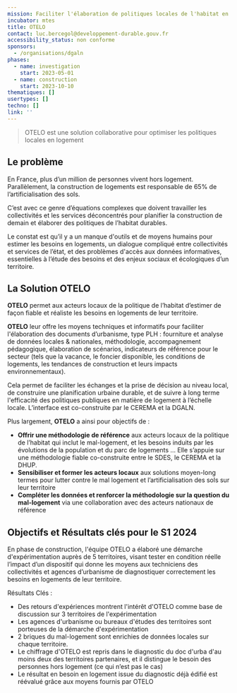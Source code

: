 ```yaml
---
mission: Faciliter l'élaboration de politiques locales de l'habitat en fournissant un outil performant et collaboratif permettant l’intégration des besoins en logements, et le suivi de l'efficacité des politiques en matière de logement.
incubator: mtes
title: OTELO
contact: luc.bercegol@developpement-durable.gouv.fr
accessibility_status: non conforme
sponsors:
  - /organisations/dgaln
phases:
  - name: investigation
    start: 2023-05-01
  - name: construction
    start: 2023-10-10
thematiques: []
usertypes: []
techno: []
link: ''
---
```

> OTELO est une solution collaborative pour optimiser les politiques locales en logement

## Le problème

En France, plus d’un million de personnes vivent hors logement. Parallèlement, la construction de logements est responsable de 65% de l’artificialisation des sols. 

C’est avec ce genre d’équations complexes que doivent travailler les collectivités et les services déconcentrés pour planifier la construction de demain et élaborer des politiques de l’habitat durables. 

Le constat est qu’il y a un manque d'outils et de moyens humains pour estimer les besoins en logements, un dialogue compliqué entre collectivités et services de l’état, et des problèmes d'accès aux données informatives, essentielles à l’étude des besoins et des enjeux sociaux et écologiques d’un territoire. 

## La Solution OTELO 


**OTELO** permet aux acteurs locaux de la politique de l’habitat d’estimer de façon fiable et réaliste les besoins en logements de leur territoire. 

**OTELO** leur offre les moyens techniques et informatifs pour faciliter l'élaboration des documents d’urbanisme, type PLH : fourniture et analyse de données locales & nationales, méthodologie, accompagnement pédagogique, élaboration de scénarios, indicateurs de référence pour le secteur (tels que la vacance, le foncier disponible, les conditions de logements, les tendances de construction et leurs impacts environnementaux). 

Cela permet de faciliter les échanges et la prise de décision au niveau local, de construire une planification urbaine durable, et de suivre à long terme l'efficacité des politiques publiques en matière de logement à l’échelle locale. L’interface est co-construite par le CEREMA et la DGALN.

Plus largement, **OTELO** a ainsi pour objectifs de :
- **Offrir une méthodologie de référence** aux acteurs locaux de la politique de l’habitat qui inclut le mal-logement, et les besoins induits par les évolutions de la population et du parc de logements ... Elle s’appuie sur une méthodologie fiable co-construite entre le SDES, le CEREMA et la DHUP. 
- **Sensibiliser et former les acteurs locaux** aux solutions moyen-long termes pour lutter contre le mal logement et l’artificialisation des sols sur leur territoire
- **Compléter les données et renforcer la méthodologie sur la question du mal-logement** via une collaboration avec des acteurs nationaux de référence

## Objectifs et Résultats clés pour le S1 2024

En phase de construction, l'équipe OTELO a élaboré une démarche d'expérimentation auprès de 5 territoires, visant tester en condition réelle l’impact d’un dispositif qui donne les moyens aux techniciens des collectivités et agences d’urbanisme de diagnostiquer correctement les besoins en logements de leur territoire.

Résultats Clés :
- Des retours d'expériences montrent l'intérêt d'OTELO comme base de discussion sur 3 territoires de l'expérimentation 
- Les agences d'urbanisme ou bureaux d'études des territoires sont porteuses de la démarche d'expérimentation
- 2 briques du mal-logement sont enrichies de données locales sur chaque territoire.
- Le chiffrage d'OTELO est repris dans le diagnostic du doc d'urba d'au moins deux des territoires partenaires, et il distingue le besoin des personnes hors logement (ce qui n’est pas le cas)
- Le résultat en besoin en logement issue du diagnostic déjà édifié est réévalué grâce aux moyens fournis par OTELO

